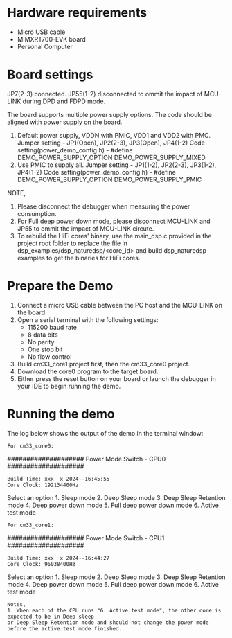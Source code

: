 Hardware requirements
=====================
- Micro USB cable
- MIMXRT700-EVK board
- Personal Computer

Board settings
============
JP7(2-3) connected. 
JP55(1-2) disconnected to ommit the impact of MCU-LINK during DPD and FDPD mode.

The board supports multiple power supply options. 
The code should be aligned with power supply on the board.

1. Default power supply, VDDN with PMIC, VDD1 and VDD2 with PMC.
   Jumper setting - JP1(Open), JP2(2-3), JP3(Open), JP4(1-2)
   Code setting(power_demo_config.h) - #define DEMO_POWER_SUPPLY_OPTION DEMO_POWER_SUPPLY_MIXED
2. Use PMIC to supply all. 
   Jumper setting - JP1(1-2), JP2(2-3), JP3(1-2), JP4(1-2)
   Code setting(power_demo_config.h) - #define DEMO_POWER_SUPPLY_OPTION DEMO_POWER_SUPPLY_PMIC

NOTE,
1. Please disconnect the debugger when measuring the power consumption.
2. For Full deep power down mode, please disconnect MCU-LINK and JP55 to ommit the impact of MCU-LINK circute.
3. To rebuild the HiFi cores' binary, use the main_dsp.c provided in the project root folder to replace the file in
   dsp_examples/dsp_naturedsp/<core_id> and build dsp_naturedsp examples to get the binaries for HiFi cores.

Prepare the Demo
===============
1.  Connect a micro USB cable between the PC host and the MCU-LINK on the board
2.  Open a serial terminal with the following settings:
    - 115200 baud rate
    - 8 data bits
    - No parity
    - One stop bit
    - No flow control
3.  Build cm33_core1 project first, then the cm33_core0 project.
4.  Download the core0 program to the target board.
5.  Either press the reset button on your board or launch the debugger in your IDE to
    begin running the demo.

Running the demo
================
The log below shows the output of the demo in the terminal window:
~~~~~~~~~~~~~~~~~~~~~~~~~~~~~~~~~~~
For cm33_core0:
~~~~~~~~~~~~~~~~~~~~~~~~~~~~~~~~~~~

####################  Power Mode Switch - CPU0 ####################

    Build Time: xxx  x 2024--16:45:55 
    Core Clock: 192134400Hz 
Select an option
	1. Sleep mode
	2. Deep Sleep mode
	3. Deep Sleep Retention mode
	4. Deep power down mode
	5. Full deep power down mode
	6. Active test mode

~~~~~~~~~~~~~~~~~~~~~~~~~~~~~~~~~~~
For cm33_core1:
~~~~~~~~~~~~~~~~~~~~~~~~~~~~~~~~~~~

####################  Power Mode Switch - CPU1 ####################

    Build Time: xxx  x 2024--16:44:27 
    Core Clock: 96038400Hz 
Select an option
	1. Sleep mode
	2. Deep Sleep mode
	3. Deep Sleep Retention mode
	4. Deep power down mode
	5. Full deep power down mode
	6. Active test mode


~~~~~~~~~~~~~~~~~~~~~~~~~~~~~~~~~~~
Notes,
1. When each of the CPU runs "6. Active test mode", the other core is expected to be in Deep sleep
or Deep Sleep Retention mode and should not change the power mode before the active test mode finished.
